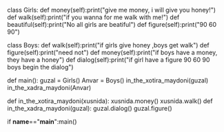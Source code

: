 class Girls:
    def money(self):print("give me money, i will give you honey!")
    def walk(self):print("if you wanna for me walk with me!")
    def beautiful(self):print("No all girls are beatiful")
    def figure(self):print("90 60 90")

class Boys:
    def walk(self):print("if girls give honey ,boys get walk")
    def figure(self):print("need not")
    def money(self):print("if boys have a money, they have a honey")
    def dialog(self):print("if girl have a figure 90 60 90 boys begin the dialog")

def main():
    guzal = Girls()
    Anvar = Boys()
    in_the_xotira_maydoni(guzal)
    in_the_xadra_maydoni(Anvar)

def in_the_xotira_maydoni(xusnida):
    xusnida.money()
    xusnida.walk()
def in_the_xadra_maydoni(guzal):
    guzal.dialog()
    guzal.figure()

if __name__=="__main__":main()
